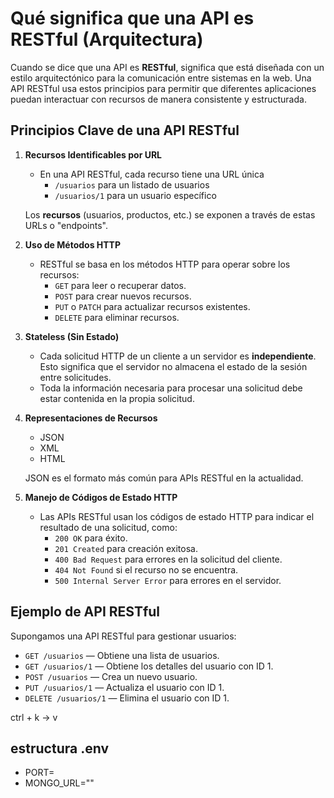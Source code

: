 # Qué significa que una API es RESTful (Arquitectura)

Cuando se dice que una API es **RESTful**, significa que está diseñada con un estilo arquitectónico para la comunicación entre sistemas en la web. Una API RESTful usa estos principios para permitir que diferentes aplicaciones puedan interactuar con recursos de manera consistente y estructurada.

## Principios Clave de una API RESTful

1. **Recursos Identificables por URL**
   - En una API RESTful, cada recurso tiene una URL  única
     - `/usuarios` para un listado de usuarios 
     - `/usuarios/1` para un usuario específico

    Los **recursos** (usuarios, productos, etc.) se exponen a través de estas URLs o "endpoints".

2. **Uso de Métodos HTTP**
   - RESTful se basa en los métodos HTTP para operar sobre los recursos:
     - `GET` para leer o recuperar datos.
     - `POST` para crear nuevos recursos.
     - `PUT` o `PATCH` para actualizar recursos existentes.
     - `DELETE` para eliminar recursos.

3. **Stateless (Sin Estado)**
   - Cada solicitud HTTP de un cliente a un servidor es **independiente**. Esto significa que el servidor no almacena el estado de la sesión entre solicitudes.
   - Toda la información necesaria para procesar una solicitud debe estar contenida en la propia solicitud.

4. **Representaciones de Recursos**
   - JSON 
   - XML
   - HTML

   JSON es el formato más común para APIs RESTful en la actualidad.


5. **Manejo de Códigos de Estado HTTP**
   - Las APIs RESTful usan los códigos de estado HTTP para indicar el resultado de una solicitud, como:
     - `200 OK` para éxito.
     - `201 Created` para creación exitosa.
     - `400 Bad Request` para errores en la solicitud del cliente.
     - `404 Not Found` si el recurso no se encuentra.
     - `500 Internal Server Error` para errores en el servidor.


## Ejemplo de API RESTful

Supongamos una API RESTful para gestionar usuarios:

- `GET /usuarios` — Obtiene una lista de usuarios.
- `GET /usuarios/1` — Obtiene los detalles del usuario con ID 1.
- `POST /usuarios` — Crea un nuevo usuario.
- `PUT /usuarios/1` — Actualiza el usuario con ID 1.
- `DELETE /usuarios/1` — Elimina el usuario con ID 1.


ctrl + k -> v

## estructura .env

 - PORT=
 - MONGO_URL=""

